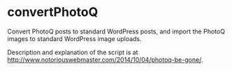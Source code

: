 convertPhotoQ
=============

Convert PhotoQ posts to standard WordPress posts, and import the PhotoQ images to standard WordPress image uploads.

Description and explanation of the script is at http://www.notoriouswebmaster.com/2014/10/04/photoq-be-gone/.
